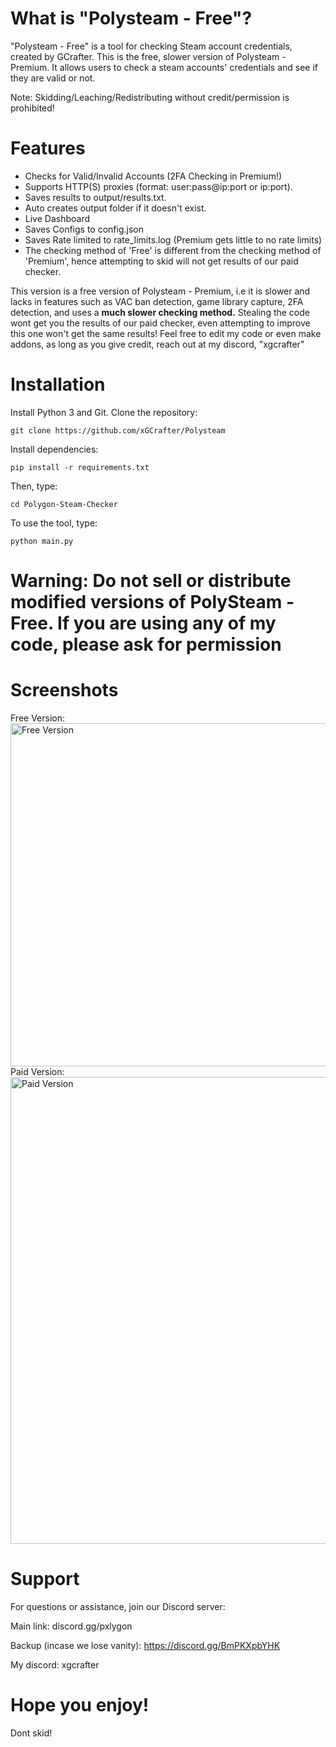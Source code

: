 # What is "Polysteam - Free"?
"Polysteam - Free" is a tool for checking Steam account credentials, created by GCrafter. This is the free, slower version of Polysteam - Premium.
It allows users to check a steam accounts' credentials and see if they are valid or not.

Note: Skidding/Leaching/Redistributing without credit/permission is prohibited! 

# Features

- Checks for Valid/Invalid Accounts (2FA Checking in Premium!)
- Supports HTTP(S) proxies (format: user:pass@ip:port or ip:port). 
- Saves results to output/results.txt.
- Auto creates output folder if it doesn't exist.
- Live Dashboard
- Saves Configs to config.json
- Saves Rate limited to rate_limits.log (Premium gets little to no rate limits)
- The checking method of 'Free' is different from the checking method of 'Premium', hence attempting to skid will not get results of our paid checker.

This version is a free version of Polysteam - Premium, i.e it is slower and lacks in features such as VAC ban detection, game library capture, 2FA detection, and uses a **much slower checking method.**
Stealing the code wont get you the results of our paid checker, even attempting to improve this one won't get the same results! Feel free to edit my code or even make addons, as long as you give credit, reach out at my discord, "xgcrafter"
# Installation
Install Python 3 and Git.
Clone the repository:
```
git clone https://github.com/xGCrafter/Polysteam
```
Install dependencies:
```
pip install -r requirements.txt
```
Then, type:
```
cd Polygon-Steam-Checker
```
To use the tool, type:
```
python main.py
```
# Warning: Do not sell or distribute modified versions of PolySteam - Free. If you are using any of my code, please ask for permission

# Screenshots
Free Version:
<img width="1845" height="549" alt="Free Version" src="https://github.com/user-attachments/assets/bd893206-9250-4589-8fdc-e0a65412a4c8" />
Paid Version:
<img width="1479" height="747" alt="Paid Version" src="https://github.com/user-attachments/assets/8d82995c-5f32-4f99-8645-b4cc3f27501d" />

# Support
For questions or assistance, join our Discord server: 

Main link: discord.gg/pxlygon 

Backup (incase we lose vanity): https://discord.gg/BmPKXpbYHK 

My discord: xgcrafter

# Hope you enjoy!
Dont skid!
